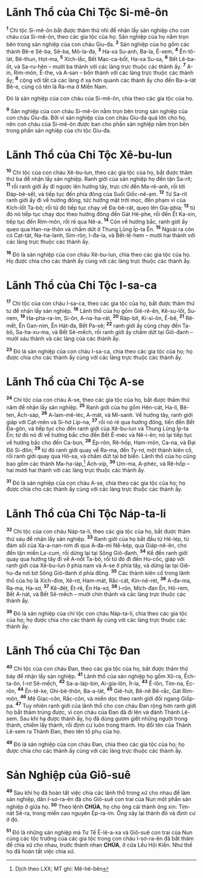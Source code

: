 # Lãnh Thổ của Chi Tộc Si-mê-ôn

<sup><b>1</b></sup> Chi tộc Si-mê-ôn bắt được thăm thứ nhì để nhận lấy sản nghiệp cho con cháu của Si-mê-ôn, theo các gia tộc của họ. Sản nghiệp của họ nằm trọn bên trong sản nghiệp của con cháu Giu-đa. <sup><b>2</b></sup> Sản nghiệp của họ gồm các thành Bê-e Sê-ba, Sê-ba, Mô-la-đa, <sup><b>3</b></sup> Ha-xa Su-anh, Ba-la, Ê-xem, <sup><b>4</b></sup> Ên-tô-lát, Bê-thun, Họt-ma, <sup><b>5</b></sup> Xích-lắc, Bết Mạc-ca-bốt, Ha-xa Su-sa, <sup><b>6</b></sup> Bết Lê-ba-ốt, và Sa-ru-hên – mười ba thành với các làng trực thuộc các thành ấy. <sup><b>7</b></sup> A-in, Rim-môn, Ê-the, và A-san – bốn thành với các làng trực thuộc các thành ấy; <sup><b>8</b></sup> cộng với tất cả các làng ở xa hơn quanh các thành ấy cho đến Ba-a-lát Bê-e, cũng có tên là Ra-ma ở Miền Nam.

Đó là sản nghiệp của con cháu của Si-mê-ôn, chia theo các gia tộc của họ.

<sup><b>9</b></sup> Sản nghiệp của con cháu Si-mê-ôn nằm trọn bên trong sản nghiệp của con cháu Giu-đa. Bởi vì sản nghiệp của con cháu Giu-đa quá lớn cho họ, nên con cháu của Si-mê-ôn được ban cho phần sản nghiệp nằm trọn bên trong phần sản nghiệp của chi tộc Giu-đa.

# Lãnh Thổ của Chi Tộc Xê-bu-lun

<sup><b>10</b></sup> Chi tộc của con cháu Xê-bu-lun, theo các gia tộc của họ, bắt được thăm thứ ba để nhận lấy sản nghiệp. Ranh giới của sản nghiệp họ đến tận Sa-rít; <sup><b>11</b></sup> rồi ranh giới ấy đi ngược lên hướng tây, trực chỉ đến Ma-rê-anh, rồi tới Đáp-bê-sết, và tiếp tục đến phía đông của Suối Giốc-nê-am. <sup><b>12</b></sup> Từ Sa-rít ranh giới ấy đi về hướng đông, tức hướng mặt trời mọc, đến phạm vi của Kích-lốt Ta-bô; rồi từ đó tiếp tục chạy về Đa-bê-rát, quẹo lên Gia-phia; <sup><b>13</b></sup> từ đó nó tiếp tục chạy dọc theo hướng đông đến Gát Hê-phe, rồi đến Ết Ka-xin, tiếp tục đến Rim-môn, rồi rẽ qua Nê-a. <sup><b>14</b></sup> Còn về hướng bắc, ranh giới ấy quẹo qua Han-na-thôn và chấm dứt ở Thung Lũng Íp-ta Ên. <sup><b>15</b></sup> Ngoài ra còn có Cạt-tát, Na-ha-lanh, Sim-rôn, I-đa-la, và Bết-lê-hem – mười hai thành với các làng trực thuộc các thành ấy.

<sup><b>16</b></sup> Đó là sản nghiệp của con cháu Xê-bu-lun, chia theo các gia tộc của họ. Họ được chia cho các thành ấy cùng với các làng trực thuộc các thành ấy.

# Lãnh Thổ của Chi Tộc I-sa-ca

<sup><b>17</b></sup> Chi tộc của con cháu I-sa-ca, theo các gia tộc của họ, bắt được thăm thứ tư để nhận lấy sản nghiệp. <sup><b>18</b></sup> Lãnh thổ của họ gồm Giê-rê-ên, Kê-su-lốt, Su-nem, <sup><b>19</b></sup> Ha-pha-ra-im, Si-ôn, A-na-ha-rát, <sup><b>20</b></sup> Ráp-bít, Ki-si-ôn, Ê-bê, <sup><b>21</b></sup> Rê-mết, Ên Gan-nim, Ên Hát-đa, Bết Pa-xê; <sup><b>22</b></sup> ranh giới ấy cũng chạy đến Ta-bô, Sa-ha-xu-ma, và Bết Sê-mếch, rồi ranh giới ấy chấm dứt tại Giô-đanh – mười sáu thành và các làng của các thành ấy.

<sup><b>23</b></sup> Đó là sản nghiệp của con cháu I-sa-ca, chia theo các gia tộc của họ; họ được chia cho các thành ấy cùng với các làng trực thuộc các thành ấy.

# Lãnh Thổ của Chi Tộc A-se

<sup><b>24</b></sup> Chi tộc của con cháu A-se, theo các gia tộc của họ, bắt được thăm thứ năm để nhận lấy sản nghiệp. <sup><b>25</b></sup> Ranh giới của họ gồm Hên-cát, Ha-li, Bê-ten, Ách-sáp, <sup><b>26</b></sup> A-lam-mê-léc, A-mát, và Mi-sanh. Về hướng tây, ranh giới giáp với Cạt-mên và Si-hơ Líp-na, <sup><b>27</b></sup> rồi nó rẽ qua hướng đông, tiến đến Bết Đa-gôn, và tiếp tục cho đến ranh giới của Xê-bu-lun và Thung Lũng Íp-ta Ên; từ đó nó đi về hướng bắc cho đến Bết Ê-méc và Nê-i-ên; nó lại tiếp tục về hướng bắc cho đến Ca-bun, <sup><b>28</b></sup> Ép-rôn, Rê-hốp, Ham-môn, Ca-na, và Đại Đô Si-đôn; <sup><b>29</b></sup> từ đó ranh giới quay về Ra-ma, đến Ty-rơ, một thành kiên cố, rồi ranh giới quay qua Hô-sa, và chấm dứt tại bờ biển. Lãnh thổ của họ cũng bao gồm các thành Ma-ha-láp,[^1-c71d55d0-35d8-4e68-b28d-5c33bfc294c1] Ách-xíp, <sup><b>30</b></sup> Um-ma, A-phéc, và Rê-hốp – hai mươi hai thành với các làng trực thuộc các thành ấy.

<sup><b>31</b></sup> Đó là sản nghiệp của con cháu A-se, chia theo các gia tộc của họ; họ được chia cho các thành ấy cùng với các làng trực thuộc các thành ấy.

# Lãnh Thổ của Chi Tộc Náp-ta-li

<sup><b>32</b></sup> Chi tộc của con cháu Náp-ta-li, theo các gia tộc của họ, bắt được thăm thứ sáu để nhận lấy sản nghiệp. <sup><b>33</b></sup> Ranh giới của họ bắt đầu từ Hê-lép, từ đám sồi của Xa-a-nan-nim đi qua A-đa-mi Nê-kép, qua Giáp-nê-ên, cho đến tận miền La-cum, rồi dừng lại tại Sông Giô-đanh. <sup><b>34</b></sup> Kế đến ranh giới quay qua hướng tây đi về A-nốt Ta-bô, rồi từ đó đi đến Hu-cốc, giáp với ranh giới của Xê-bu-lun ở phía nam và A-se ở phía tây, và dừng lại tại Giê-hu-đa nơi bờ Sông Giô-đanh ở phía đông. <sup><b>35</b></sup> Các thành kiên cố trong lãnh thổ của họ là Xích-đim, Xê-rơ, Ham-mát, Rắc-cát, Kin-nê-rét, <sup><b>36</b></sup> A-đa-ma, Ra-ma, Ha-xơ, <sup><b>37</b></sup> Kê-đét, Ét-rê, Ên Ha-xơ, <sup><b>38</b></sup> I-rôn, Mích-đan Ên, Hô-rem, Bết A-nát, và Bết Sê-mếch – mười chín thành và các làng trực thuộc các thành ấy.

<sup><b>39</b></sup> Đó là sản nghiệp của chi tộc con cháu Náp-ta-li, chia theo các gia tộc của họ; họ được chia cho các thành ấy cùng với các làng trực thuộc các thành ấy.

# Lãnh Thổ của Chi Tộc Đan

<sup><b>40</b></sup> Chi tộc của con cháu Đan, theo các gia tộc của họ, bắt được thăm thứ bảy để nhận lấy sản nghiệp. <sup><b>41</b></sup> Lãnh thổ của sản nghiệp họ gồm Xô-ra, Ếch-ta-ôn, I-rơ Sê-mếch, <sup><b>42</b></sup> Sa-a-láp-bin, Ai-gia-lôn, Ít-la, <sup><b>43</b></sup> Ê-lôn, Tim-na, Éc-rôn, <sup><b>44</b></sup> Ên-tê-ke, Ghi-bê-thôn, Ba-a-lát, <sup><b>45</b></sup> Giê-hút, Bê-nê Bê-rắc, Gát Rim-môn, <sup><b>46</b></sup> Mê Giạc-côn, Rắc-côn, và miền dọc theo ranh giới đối ngang Giốp-pa. <sup><b>47</b></sup> Tuy nhiên ranh giới của lãnh thổ cho con cháu Đan rộng hơn ranh giới họ bắt thăm trúng được, vì con cháu của Đan đã đi lên và đánh Thành Lê-sem. Sau khi hạ được thành ấy, họ đã dùng gươm giết những người trong thành, chiếm lấy thành, rồi định cư luôn trong thành. Họ đổi tên của Thành Lê-sem ra Thành Đan, theo tên tổ phụ của họ.

<sup><b>48</b></sup> Đó là sản nghiệp của con cháu Đan, chia theo các gia tộc của họ; họ được chia cho các thành ấy cùng với các làng trực thuộc các thành ấy.

# Sản Nghiệp của Giô-suê

<sup><b>49</b></sup> Sau khi họ đã hoàn tất việc chia các lãnh thổ trong xứ cho nhau để làm sản nghiệp, dân I-sơ-ra-ên đã cho Giô-suê con trai của Nun một phần sản nghiệp ở giữa họ. <sup><b>50</b></sup> Theo lệnh **CHÚA**, họ cho ông cái thành ông xin: Tim-nát Sê-ra, trong miền cao nguyên Ép-ra-im. Ông xây lại thành đó và định cư ở đó.

<sup><b>51</b></sup> Đó là những sản nghiệp mà Tư Tế Ê-lê-a-xa và Giô-suê con trai của Nun cùng các tộc trưởng của các gia tộc trong con cháu I-sơ-ra-ên đã bắt thăm để chia xứ cho nhau, trước thánh nhan **CHÚA**, ở cửa Lều Hội Kiến. Như thế họ đã hoàn tất việc chia xứ.

[^1-c71d55d0-35d8-4e68-b28d-5c33bfc294c1]: Dịch theo LXX; MT ghi: Mê-hê-bên
